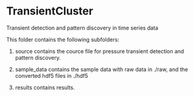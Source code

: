 # TransientCluster
Transient detection and pattern discovery in time series data

This folder contains the following subfolders:

1. source
	contains the cource file for pressure transient detection and pattern discovery.

2. sample_data
	contains the sample data with raw data in ./raw, and the converted hdf5 files in ./hdf5

3. results
	contains results.
